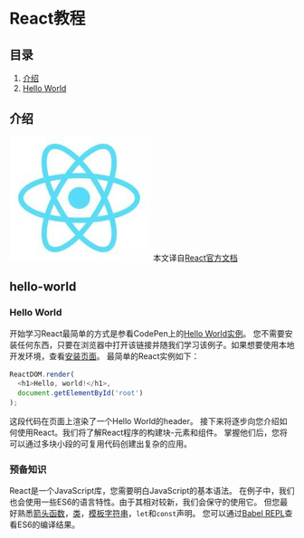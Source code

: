 # React教程

## 目录
  1. [介绍](#介绍)
  2. [Hello World](#hello-world)

## 介绍
![React](https://github.com/alivebao/React-Tutorial/raw/master/img/logo.jpg)
本文译自[React官方文档](https://facebook.github.io/react/docs/hello-world.html)

## hello-world

### Hello World
开始学习React最简单的方式是参看CodePen上的[Hello World实例](http://codepen.io/gaearon/pen/ZpvBNJ?editors=0010)。
您不需要安装任何东西，只要在浏览器中打开该链接并随我们学习该例子。如果想要使用本地开发环境，查看[安装页面](https://facebook.github.io/react/docs/installation.html)。
最简单的React实例如下：
```javascript
ReactDOM.render(
  <h1>Hello, world!</h1>,
  document.getElementById('root')
);
```
这段代码在页面上渲染了一个Hello World的header。
接下来将逐步向您介绍如何使用React。我们将了解React程序的构建块-元素和组件。
掌握他们后，您将可以通过多块小段的可复用代码创建出复杂的应用。

### 预备知识

React是一个JavaScript库，您需要明白JavaScript的基本语法。
在例子中，我们也会使用一些ES6的语言特性。由于其相对较新，我们会保守的使用它。
但您最好熟悉[箭头函数](https://developer.mozilla.org/zh-CN/docs/Web/JavaScript/Reference/Functions/Arrow_functions)，[类](https://developer.mozilla.org/zh-CN/docs/Web/JavaScript/Reference/Classes)，[模板字符串](https://developer.mozilla.org/zh-CN/docs/Web/JavaScript/Reference/template_strings)，```let```和```const```声明。
您可以通过[Babel REPL](http://babeljs.io/repl/)查看ES6的编译结果。